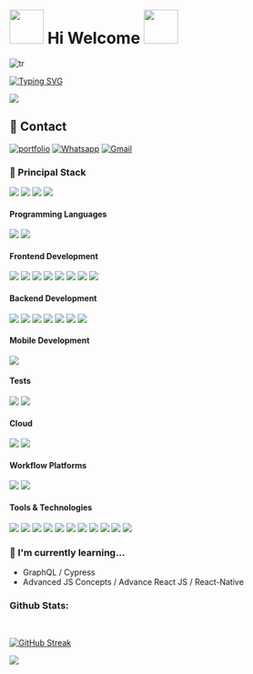 #     <img src="https://usagif.com/wp-content/uploads/gifs/fire-65.gif" width="60px"> Hi Welcome <img src="https://usagif.com/wp-content/uploads/gifs/fire-65.gif" width="60px">

<div align="left">
  
![tr](https://user-images.githubusercontent.com/82295321/216838418-a5439aad-43df-40e1-ac12-5f48291ecdab.gif)
  
</div>

<div align="left">
  
[![Typing SVG](https://readme-typing-svg.herokuapp.com?font=Fira+Code&weight=600&pause=1000&color=A825F7&width=435&lines=O+futuro+pertence+a+aqueles+que+;se+peparam++para+isso+hoje!;Malcon+X)](https://git.io/typing-svg)
  
</div>


![](https://komarev.com/ghpvc/?username=your-github-wal-wizard)
## 🔗 Contact
[![portfolio](https://img.shields.io/badge/website-000000?style=for-the-badge&logo=About.me&logoColor=white)](https://we-santos.vercel.app/)
[![Whatsapp](https://img.shields.io/badge/WhatsApp-25D366?style=for-the-badge&logo=whatsapp&logoColor=white)](https://wa.me/5534988384564?text=Ol%C3%A1,%20Boa%20tarde)
[![Gmail](https://img.shields.io/badge/Gmail-D14836?style=for-the-badge&logo=gmail&logoColor=white)](mailto:wesantosdev@gmail.com?subject=&body=)



<h3>
 🚀 Principal Stack
</h3> 
<p>
  <img src="https://img.shields.io/badge/MongoDB-white?style=for-the-badge&logo=mongodb&logoColor=4EA94B">
  <img src="https://img.shields.io/badge/Express.js-000000?style=for-the-badge&logo=express&logoColor=white">
  <img src="https://img.shields.io/badge/React-20232A?style=for-the-badge&logo=react&logoColor=61DAFB">
  <img src="https://img.shields.io/badge/Node.js-339933?style=for-the-badge&logo=nodedotjs&logoColor=white">
</p>
  
<h4>Programming Languages</h4>
<p>
  <img src="https://img.shields.io/badge/JavaScript-F7DF1E?style=for-the-badge&logo=javascript&logoColor=black">
 <img src="https://img.shields.io/badge/TypeScript-007ACC?style=for-the-badge&logo=typescript&logoColor=white">
</p>
<h4>Frontend Development</h4>
<p>
  <img src="https://img.shields.io/badge/HTML5-E34F26?style=for-the-badge&logo=html5&logoColor=white">
  <img src="https://img.shields.io/badge/jQuery-0769AD?style=for-the-badge&logo=jquery&logoColor=white">
 <img src="https://img.shields.io/badge/Bootstrap-563D7C?style=for-the-badge&logo=bootstrap&logoColor=white">
 <img src="https://img.shields.io/badge/styled--components-DB7093?style=for-the-badge&logo=styled-components&logoColor=white">
  <img src="https://img.shields.io/badge/CSS3-1572B6?style=for-the-badge&logo=css3&logoColor=white">
  <img src="https://img.shields.io/badge/Sass-CC6699?style=for-the-badge&logo=sass&logoColor=white">
  <img src="https://img.shields.io/badge/React-20232A?style=for-the-badge&logo=react&logoColor=61DAFB">
  <img src="https://img.shields.io/badge/Angular-DD0031?style=for-the-badge&logo=angular&logoColor=white">
</p>
<h4>Backend Development</h4>
<p>
  <img src="https://img.shields.io/badge/Node.js-339933?style=for-the-badge&logo=nodedotjs&logoColor=white">
  <img src="https://img.shields.io/badge/Express.js-000000?style=for-the-badge&logo=express&logoColor=white">
  <img src="https://img.shields.io/badge/MongoDB-white?style=for-the-badge&logo=mongodb&logoColor=4EA94B">
   <img src="https://img.shields.io/badge/Mongoose-00C58E?style=for-the-badge">
  <img src="https://img.shields.io/badge/MySQL-005C84?style=for-the-badge&logo=mysql&logoColor=white">
  <img src="https://img.shields.io/badge/firebase-ffca28?style=for-the-badge&logo=firebase&logoColor=black">
  <img src="https://img.shields.io/badge/Sequelize-52B0E7?style=for-the-badge&logo=Sequelize&logoColor=white">
</p>
<h4>Mobile Development</h4>
<p>
  
  <img src="https://img.shields.io/badge/React_Native-20232A?style=for-the-badge&logo=react&logoColor=61DAFB">

</p>

<h4>Tests</h4>
<p>
  <img src="https://img.shields.io/badge/Jest-C21325?style=for-the-badge&logo=jest&logoColor=white">
  <img src="https://img.shields.io/badge/Cypress-17202C?style=for-the-badge&logo=cypress&logoColor=white">
</p>

<h4>Cloud</h4>
<p>
    <img src="https://img.shields.io/badge/Netlify-00C7B7?style=for-the-badge&logo=netlify&logoColor=white">
  <img src="https://img.shields.io/badge/Vercel-000000?style=for-the-badge&logo=vercel&logoColor=white">

 </p>
 
 <h4>Workflow Platforms </h4>
 <p>
   <img src="https://img.shields.io/badge/Jenkins-D24939?style=for-the-badge&logo=Jenkins&logoColor=white">
      <img src="https://img.shields.io/badge/Cirrus_CI-4051B5?style=for-the-badge&logo=cirrusci&logoColor=white">
  </p>
<h4>Tools & Technologies</h4>
<p>
  <img src="https://img.shields.io/badge/Git-F05032?style=for-the-badge&logo=git&logoColor=white">
  <img src="https://img.shields.io/badge/GitHub-100000?style=for-the-badge&logo=github&logoColor=white">
  <img src="https://img.shields.io/badge/Linux-FCC624?style=for-the-badge&logo=linux&logoColor=black">
  <img src="https://img.shields.io/badge/Notion-000000?style=for-the-badge&logo=notion&logoColor=white">
  <img src="https://img.shields.io/badge/Vercel-000000?style=for-the-badge&logo=vercel&logoColor=white">
  <img src="https://img.shields.io/badge/Insomnia-5849be?style=for-the-badge&logo=Insomnia&logoColor=white">
  <img src="https://img.shields.io/badge/Postman-FF6C37?style=for-the-badge&logo=Postman&logoColor=white">
  <img src="https://img.shields.io/badge/sublime_text-%23575757.svg?&style=for-the-badge&logo=sublime-text&logoColor=important">
  <img src="https://img.shields.io/badge/VSCode-0078D4?style=for-the-badge&logo=visual%20studio%20code&logoColor=white">
 <img src="https://img.shields.io/badge/powershell-5391FE?style=for-the-badge&logo=powershell&logoColor=white">
 <img src="https://img.shields.io/badge/windows%20terminal-4D4D4D?style=for-the-badge&logo=windows%20terminal&logoColor=white">
</p>

### 🌱 I'm currently learning...

- GraphQL / Cypress
- Advanced JS Concepts / Advance React JS / React-Native

### Github Stats:
<br>

[![GitHub Streak](https://streak-stats.demolab.com?user=wal-wizard&theme=dracula)](https://git.io/streak-stats)

<img src="https://github-profile-summary-cards.vercel.app/api/cards/profile-details?username=wal-wizard">
